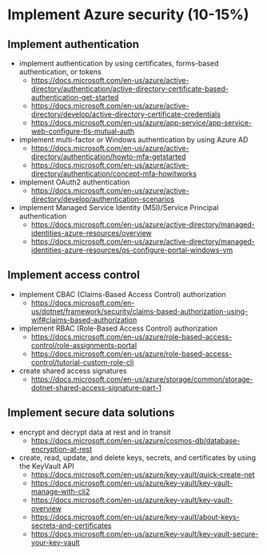 # Implement Azure security (10-15%)

## Implement authentication

- implement authentication by using certificates, forms-based authentication, or tokens
  - <https://docs.microsoft.com/en-us/azure/active-directory/authentication/active-directory-certificate-based-authentication-get-started>
  - <https://docs.microsoft.com/en-us/azure/active-directory/develop/active-directory-certificate-credentials>
  - <https://docs.microsoft.com/en-us/azure/app-service/app-service-web-configure-tls-mutual-auth>
- implement multi-factor or Windows authentication by using Azure AD
  - <https://docs.microsoft.com/en-us/azure/active-directory/authentication/howto-mfa-getstarted>
  - <https://docs.microsoft.com/en-us/azure/active-directory/authentication/concept-mfa-howitworks>
- implement OAuth2 authentication
  - <https://docs.microsoft.com/en-us/azure/active-directory/develop/authentication-scenarios>
- implement Managed Service Identity (MSI)/Service Principal authentication
  - <https://docs.microsoft.com/en-us/azure/active-directory/managed-identities-azure-resources/overview>
  - <https://docs.microsoft.com/en-us/azure/active-directory/managed-identities-azure-resources/qs-configure-portal-windows-vm>

## Implement access control

- implement CBAC (Claims-Based Access Control) authorization
  - <https://docs.microsoft.com/en-us/dotnet/framework/security/claims-based-authorization-using-wif#claims-based-authorization>
- implement RBAC (Role-Based Access Control) authorization
  - <https://docs.microsoft.com/en-us/azure/role-based-access-control/role-assignments-portal>
  - <https://docs.microsoft.com/en-us/azure/role-based-access-control/tutorial-custom-role-cli>
- create shared access signatures
  - <https://docs.microsoft.com/en-us/azure/storage/common/storage-dotnet-shared-access-signature-part-1>

## Implement secure data solutions

- encrypt and decrypt data at rest and in transit
  - <https://docs.microsoft.com/en-us/azure/cosmos-db/database-encryption-at-rest>
- create, read, update, and delete keys, secrets, and certificates by using the KeyVault API
  - <https://docs.microsoft.com/en-us/azure/key-vault/quick-create-net>
  - <https://docs.microsoft.com/en-us/azure/key-vault/key-vault-manage-with-cli2>
  - <https://docs.microsoft.com/en-us/azure/key-vault/key-vault-overview>
  - <https://docs.microsoft.com/en-us/azure/key-vault/about-keys-secrets-and-certificates>
  - <https://docs.microsoft.com/en-us/azure/key-vault/key-vault-secure-your-key-vault>
